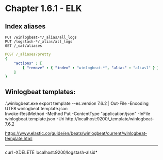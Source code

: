 #   Chapter 1.6.1 - ELK

Index aliases
----

```code
PUT /winlogbeat-*/_alias/all_logs  
PUT /logstash-*/_alias/all_logs  
GET /_cat/aliases  
```

```yml
POST /_aliases?pretty
{
    "actions" : [
        { "remove" : { "index" : "winlogbeat-*", "alias" : "alias1" } }
    ]
}
```

Winlogbeat templates:
----

.\winlogbeat.exe export template --es.version 7.6.2 | Out-File -Encoding UTF8 winlogbeat.template.json  
Invoke-RestMethod -Method Put -ContentType "application/json" -InFile winlogbeat.template.json -Uri http://localhost:9200/_template/winlogbeat-7.6.2

https://www.elastic.co/guide/en/beats/winlogbeat/current/winlogbeat-template.html


----

curl -XDELETE localhost:9200/logstash-alsid*